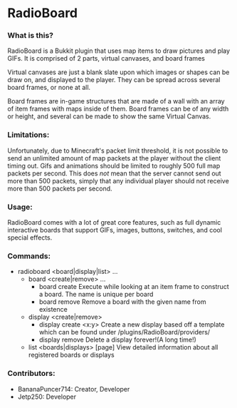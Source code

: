 # RadioBoard
### What is this?
RadioBoard is a Bukkit plugin that uses map items to draw pictures and play GIFs. It is comprised of 2 parts, virtual canvases, and board frames

Virtual canvases are just a blank slate upon which images or shapes can be draw on, and displayed to the player. They can be spread across several board frames, or none at all.

Board frames are in-game structures that are made of a wall with an array of item frames with maps inside of them. Board frames can be of any width or height, and several can be made to show the same Virtual Canvas.

### Limitations:
Unfortunately, due to Minecraft's packet limit threshold, it is not possible to send an unlimited amount of map packets at the player without the client timing out. Gifs and animations should be limited to roughly 500 full map packets per second. This does *not* mean that the server cannot send out more than 500 packets, simply that any individual player should not receive more than 500 packets per second.

### Usage:
RadioBoard comes with a lot of great core features, such as full dynamic interactive boards that support GIFs, images, buttons, switches, and cool special effects.

### Commands:
- radioboard <board|display|list> ...
  - board <create|remove> ...
    - board create <name> <map-id>
      Execute while looking at an item frame to construct a board. The name is unique per board
    - board remove <name>
      Remove a board with the given name from existence
  - display <create|remove>
    - display create <name> <map-id> <file-name> <x:y>
      Create a new display based off a template which can be found under /plugins/RadioBoard/providers/
    - display remove <name>
      Delete a display forever!(A long time!)
  - list <boards|displays> [page]
    View detailed information about all registered boards or displays
### Contributors:
- BananaPuncer714: Creator, Developer
- Jetp250: Developer